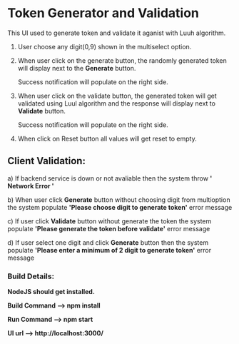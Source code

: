 <h1><b> Token Generator and Validation </b></h1>

This UI  used to generate token and validate it aganist with Luuh algorithm.

1. User choose any digit(0,9) shown in the multiselect option.
   
2. When user click on the generate button, the randomly generated token will display next to the <b>Generate</b> button.

   Success notification will populate on the right side.
   
4. When user click on the validate button, the generated token will get validated using Luul algorithm and the response will display next to <b>Validate</b> button.

   Success notification will populate on the right side.
   
6. When click on Reset button all values will get reset to empty.

<h2><b> Client Validation:</b></h2>

a) If backend service is down or not avaliable then the system throw <b> ' Network Error ' </b>

b) When user click <b>Generate</b> button without choosing digit from multioption the system populate <b> 'Please choose digit to generate token'</b>  error message
   
c) If user click <b>Validate</b> button without generate the token the system populate <b> 'Please generate the token before validate'</b> error message 

d) If user select one digit and click <b>Generate</b> button then the system populate <b> 'Please enter a minimum of 2 digit to generate token'</b> error message

   
</b>
<h3><b>Build Details:</b></h3>
<b>

NodeJS should get installed.

Build Command --> npm install

Run Command --> npm start

UI url --> http://localhost:3000/

</b>


